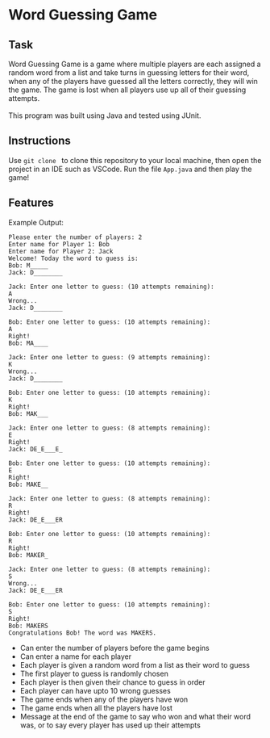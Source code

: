 # Word Guessing Game

## Task
Word Guessing Game is a game where multiple players are each assigned a random word from a list and take turns in guessing letters for their word, when any of the players have guessed all the letters correctly, they will win the game. The game is lost when all players use up all of their guessing attempts.\
\
This program was built using Java and tested using JUnit.

## Instructions
Use `git clone ` to clone this repository to your local machine, then open the project in an IDE such as VSCode. Run the file `App.java` and then play the game!

## Features
Example Output:
```
Please enter the number of players: 2
Enter name for Player 1: Bob
Enter name for Player 2: Jack
Welcome! Today the word to guess is:
Bob: M_____ 
Jack: D________ 

Jack: Enter one letter to guess: (10 attempts remaining): 
A
Wrong...
Jack: D________ 

Bob: Enter one letter to guess: (10 attempts remaining): 
A
Right!
Bob: MA____ 

Jack: Enter one letter to guess: (9 attempts remaining): 
K
Wrong...
Jack: D________ 

Bob: Enter one letter to guess: (10 attempts remaining): 
K
Right!
Bob: MAK___ 

Jack: Enter one letter to guess: (8 attempts remaining): 
E
Right!
Jack: DE_E___E_ 

Bob: Enter one letter to guess: (10 attempts remaining): 
E
Right!
Bob: MAKE__ 

Jack: Enter one letter to guess: (8 attempts remaining): 
R
Right!
Jack: DE_E___ER 

Bob: Enter one letter to guess: (10 attempts remaining): 
R
Right!
Bob: MAKER_ 

Jack: Enter one letter to guess: (8 attempts remaining): 
S
Wrong...
Jack: DE_E___ER 

Bob: Enter one letter to guess: (10 attempts remaining): 
S
Right!
Bob: MAKERS 
Congratulations Bob! The word was MAKERS.               
```
- Can enter the number of players before the game begins
- Can enter a name for each player
- Each player is given a random word from a list as their word to guess
- The first player to guess is randomly chosen
- Each player is then given their chance to guess in order
- Each player can have upto 10 wrong guesses
- The game ends when any of the players have won
- The game ends when all the players have lost
- Message at the end of the game to say who won and what their word was, or to say every player has used up their attempts


